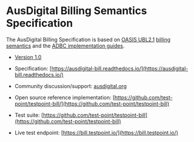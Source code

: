 # AusDigital Billing Semantics Specification

The AusDigital Billing Specification is based on [OASIS UBL2.1](http://docs.oasis-open.org/ubl/UBL-2.1.html) 
[billing semantics](http://docs.oasis-open.org/ubl/os-UBL-2.1/UBL-2.1.html#S-BILLING) and the 
[ADBC implementation guides](https://github.com/ausdigital/ausdigital-syn/blob/master/docs/1.0/eInvoicing_Implementation_Guide_v1.0.pdf).

 * [Version 1.0](/docs/1.0/index.md)
 
 * Specification: [https://ausdigital-bill.readthedocs.io/](https://ausdigital-bill.readthedocs.io/)
 * Community discussion/support: [ausdigital.org](http://ausdigital.org)
 * Open source reference implementation: [https://github.com/test-point/testpoint-bill/](https://github.com/test-point/testpoint-bill)
 * Test suite: [https://github.com/test-point/testpoint-bill](https://github.com/test-point/testpoint-bill)
 * Live test endpoint: [https://bill.testpoint.io/](https://bill.testpoint.io/)
